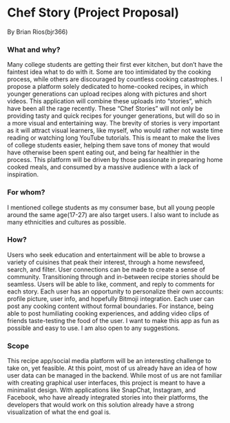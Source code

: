 # Chef Story (Project Proposal)
By Brian Rios(bjr366)

### What and why?
Many college students are getting their first ever kitchen, but don’t have the faintest idea what to do with it. Some are too intimidated by the cooking process, while others are discouraged by countless cooking catastrophes. 
I propose a platform solely dedicated to home-cooked recipes, in which younger generations can upload recipes along with pictures and short videos. This application will combine these uploads into “stories”, which have been all the rage recently. These “Chef Stories” will not only be providing tasty and quick recipes for younger generations, but will do so in a more visual and entertaining way. The brevity of stories is very important as it will attract visual learners, like myself, who would rather not waste time reading or watching long YouTube tutorials.
This is meant to make the lives of college students easier, helping them save tons of money that would have otherwise been spent eating out, and being far healthier in the process. This platform will be driven by those passionate in preparing home cooked meals, and consumed by a massive audience with a lack of inspiration.

### For whom?
I mentioned college students as my consumer base, but all young people around the same age(17-27) are also target users. I also want to include as many ethnicities and cultures as possible.

### How?
Users who seek education and entertainment will be able to browse a variety of cuisines that peak their interest, through a home newsfeed, search, and filter. User connections can be made to create a sense of community. Transitioning through and in-between recipe stories should be seamless. Users will be able to like, comment, and reply to comments for each story. Each user has an opportunity to personalize their own accounts: profile picture, user info, and hopefully Bitmoji integration. Each user can post any cooking content without formal boundaries. For instance, being able to post humiliating cooking experiences, and adding video clips of friends taste-testing the food of the user. I want to make this app as fun as possible and easy to use. I am also open to any suggestions.

### Scope
This recipe app/social media platform will be an interesting challenge to take on, yet feasible. At this point, most of us already have an idea of how user data can be managed in the backend. While most of us are not familiar with creating graphical user interfaces, this project is meant to have a minimalist design. With applications like SnapChat, Instagram, and Facebook, who have already integrated stories into their platforms, the developers that would work on this solution already have a strong visualization of what the end goal is. 
